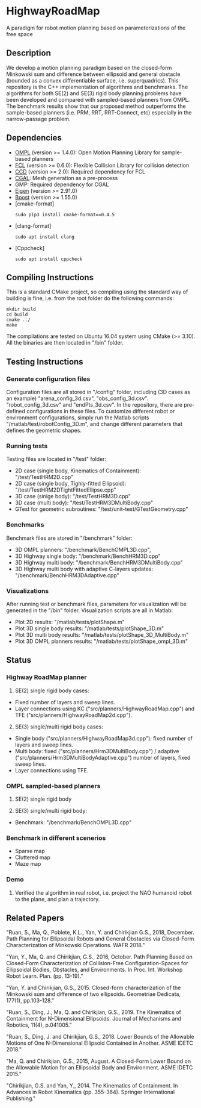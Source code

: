 # HighwayRoadMap
A paradigm for robot motion planning based on parameterizations of the free space

## Description
We develop a motion planning paradigm based on the closed-form Minkowski sum and difference between ellipsoid and general obstacle (bounded as a convex differentiable surface, i.e. superquadrics). This repository is the C++ implementation of algorithms and benchmarks. The algorithms for both SE(2) and SE(3) rigid body planning problems have been developed and compared with sampled-based planners from OMPL. The benchmark results show that our proposed method outperforms the sample-based planners (i.e. PRM, RRT, RRT-Connect, etc) especially in the narrow-passage problem.

## Dependencies
- [OMPL](https://ompl.kavrakilab.org/installation.html) (version >= 1.4.0): Open Motion Planning Library for sample-based planners
- [FCL](https://github.com/flexible-collision-library/fcl) (version >= 0.6.0): Flexible Collision Library for collision detection
- [CCD](https://github.com/danfis/libccd) (version >= 2.0): Required dependency for FCL
- [CGAL](https://www.cgal.org/): Mesh generation as a pre-process
- GMP: Required dependency for CGAL
- [Eigen](http://eigen.tuxfamily.org/index.php?title=Main_Page) (version >= 2.91.0)
- [Boost](https://www.boost.org/) (version >= 1.55.0)
- [cmake-format] 
    ```
    sudo pip3 install cmake-format==0.4.5
    ```
- [clang-format]
    ```
    sudo apt install clang
    ```
- [Cppcheck]
    ```
    sudo apt install cppcheck
    ```

## Compiling Instructions
This is a standard CMake project, so compiling using the standard way of building is fine, i.e. from the root folder do the following commands:
```
mkdir build
cd build
cmake ../
make
```
The compilations are tested on Ubuntu 16.04 system using CMake (>= 3.10). All the binaries are then located in "/bin" folder.

## Testing Instructions
### Generate configuration files
Configuration files are all stored in "/config" folder, including (3D cases as an example) "arena_config_3d.csv", "obs_config_3d.csv". "robot_config_3d.csv" and "endPts_3d.csv". In the repository, there are pre-defined configurations in these files. To customize different robot or environment configurations, simply run the Matlab scripts "/matlab/test/robotConfig_3D.m", and change different parameters that defines the geometric shapes.

### Running tests
Testing files are located in "/test" folder:
- 2D case (single body, Kinematics of Containment): "/test/TestHRM2D.cpp"
- 2D case (single body, Tighly-fitted Ellipsoid): "/test/TestHRM2DTightFittedEllipse.cpp"
- 3D case (sinlge body): "/test/TestHRM3D.cpp"
- 3D case (multi body): "/test/TestHRM3DMultiBody.cpp"
- GTest for geometric subroutines: "/test/unit-test/GTestGeometry.cpp"

### Benchmarks
Benchmark files are stored in "/benchmark" folder:
- 3D OMPL planners: "/benchmark/BenchOMPL3D.cpp", 
- 3D Highway single body: "/benchmark/BenchHRM3D.cpp"
- 3D Highway multi body: "/benchmark/BenchHRM3DMultiBody.cpp"
- 3D Highway multi body with adaptive C-layers updates: "/benchmark/BenchHRM3DAdaptive.cpp"

### Visualizations
After running test or benchmark files, parameters for visualization will be generated in the "/bin" folder. Visualization scripts are all in Matlab:
- Plot 2D results: "/matlab/tests/plotShape.m"
- Plot 3D single body results: "/matlab/tests/plotShape_3D.m"
- Plot 3D multi body results: "/matlab/tests/plotShape_3D_MultiBody.m"
- Plot 3D OMPL planners results: "/matlab/tests/plotShape_ompl_3D.m"

## Status
### Highway RoadMap planner
1. SE(2) single rigid body cases: 
- Fixed number of layers and sweep lines.
- Layer connections using KC ("src/planners/HighwayRoadMap.cpp") and TFE ("src/planners/HighwayRoadMap2d.cpp").

2. SE(3) single/multi rigid body cases:
- Single body ("src/planners/HighwayRoadMap3d.cpp"): fixed number of layers and sweep lines.
- Multi body: fixed ("src/planners/Hrm3DMultiBody.cpp") / adaptive ("src/planners/Hrm3DMultiBodyAdaptive.cpp") number of layers, fixed sweep lines.
- Layer connections using TFE.

### OMPL sampled-based planners
1. SE(2) single rigid body

2. SE(3) single/multi rigid body:
- Benchmark: "/benchmark/BenchOMPL3D.cpp"

### Benchmark in different scenerios
- Sparse map
- Cluttered map
- Maze map

### Demo
1. Verified the algorithm in real robot, i.e. project the NAO humanoid robot to the plane, and plan a trajectory.

## Related Papers
"Ruan, S., Ma, Q., Poblete, K.L., Yan, Y. and Chirikjian G.S., 2018, December. Path Planning for Ellipsoidal Robots and General Obstacles via Closed-Form Characterization of Minkowski Operations. WAFR 2018."

"Yan, Y., Ma, Q. and Chirikjian, G.S., 2016, October. Path Planning Based on Closed-Form Characterization of Collision-Free Configuration-Spaces for Ellipsoidal Bodies, Obstacles, and Environments. In Proc. Int. Workshop Robot Learn. Plan. (pp. 13-19)."

"Yan, Y. and Chirikjian, G.S., 2015. Closed-form characterization of the Minkowski sum and difference of two ellipsoids. Geometriae Dedicata, 177(1), pp.103-128."

"Ruan, S., Ding, J., Ma, Q. and Chirikjian, G.S., 2019. The Kinematics of Containment for N-Dimensional Ellipsoids. Journal of Mechanisms and Robotics, 11(4), p.041005."

"Ruan, S., Ding, J. and Chirikjian, G.S., 2018. Lower Bounds of the Allowable Motions of One N-Dimensional Ellipsoid Contained in Another. ASME IDETC 2018."

"Ma, Q. and Chirikjian, G.S., 2015, August. A Closed-Form Lower Bound on the Allowable Motion for an Ellipsoidal Body and Environment. ASME IDETC 2015."

"Chirikjian, G.S. and Yan, Y., 2014. The Kinematics of Containment. In Advances in Robot Kinematics (pp. 355-364). Springer International Publishing."

